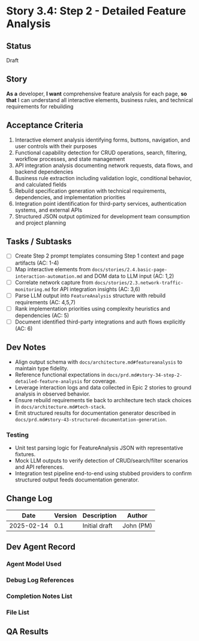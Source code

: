 # Story 3.4: Step 2 - Detailed Feature Analysis

## Status
Draft

## Story
**As a** developer,
**I want** comprehensive feature analysis for each page,
**so that** I can understand all interactive elements, business rules, and technical requirements for rebuilding

## Acceptance Criteria
1. Interactive element analysis identifying forms, buttons, navigation, and user controls with their purposes
2. Functional capability detection for CRUD operations, search, filtering, workflow processes, and state management
3. API integration analysis documenting network requests, data flows, and backend dependencies
4. Business rule extraction including validation logic, conditional behavior, and calculated fields
5. Rebuild specification generation with technical requirements, dependencies, and implementation priorities
6. Integration point identification for third-party services, authentication systems, and external APIs
7. Structured JSON output optimized for development team consumption and project planning

## Tasks / Subtasks
- [ ] Create Step 2 prompt templates consuming Step 1 context and page artifacts (AC: 1-4)
- [ ] Map interactive elements from `docs/stories/2.4.basic-page-interaction-automation.md` and DOM data to LLM input (AC: 1,2)
- [ ] Correlate network capture from `docs/stories/2.3.network-traffic-monitoring.md` for API integration insights (AC: 3,6)
- [ ] Parse LLM output into `FeatureAnalysis` structure with rebuild requirements (AC: 4,5,7)
- [ ] Rank implementation priorities using complexity heuristics and dependencies (AC: 5)
- [ ] Document identified third-party integrations and auth flows explicitly (AC: 6)

## Dev Notes
- Align output schema with `docs/architecture.md#featureanalysis` to maintain type fidelity.
- Reference functional expectations in `docs/prd.md#story-34-step-2-detailed-feature-analysis` for coverage.
- Leverage interaction logs and data collected in Epic 2 stories to ground analysis in observed behavior.
- Ensure rebuild requirements tie back to architecture tech stack choices in `docs/architecture.md#tech-stack`.
- Emit structured results for documentation generator described in `docs/prd.md#story-43-structured-documentation-generation`.

### Testing
- Unit test parsing logic for FeatureAnalysis JSON with representative fixtures.
- Mock LLM outputs to verify detection of CRUD/search/filter scenarios and API references.
- Integration test pipeline end-to-end using stubbed providers to confirm structured output feeds documentation generator.

## Change Log
| Date | Version | Description | Author |
|------|---------|-------------|--------|
| 2025-02-14 | 0.1 | Initial draft | John (PM) |

## Dev Agent Record

### Agent Model Used

### Debug Log References

### Completion Notes List

### File List

## QA Results

